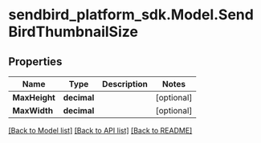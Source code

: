 
# sendbird_platform_sdk.Model.SendBirdThumbnailSize

## Properties

Name | Type | Description | Notes
------------ | ------------- | ------------- | -------------
**MaxHeight** | **decimal** |  | [optional] 
**MaxWidth** | **decimal** |  | [optional] 

[[Back to Model list]](../README.md#documentation-for-models)
[[Back to API list]](../README.md#documentation-for-api-endpoints)
[[Back to README]](../README.md)

